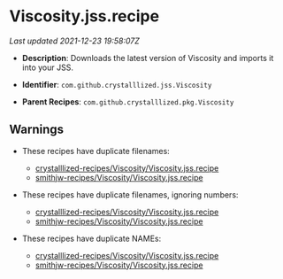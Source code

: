 # Viscosity.jss.recipe

_Last updated 2021-12-23 19:58:07Z_

- **Description**: Downloads the latest version of Viscosity and imports it into your JSS.

- **Identifier**: `com.github.crystalllized.jss.Viscosity`

- **Parent Recipes**: `com.github.crystalllized.pkg.Viscosity`

## Warnings

- These recipes have duplicate filenames:
    - [crystalllized-recipes/Viscosity/Viscosity.jss.recipe](/autopkg-dupe-tracker/crystalllized-recipes/Viscosity/Viscosity.jss.recipe)
    - [smithjw-recipes/Viscosity/Viscosity.jss.recipe](/autopkg-dupe-tracker/smithjw-recipes/Viscosity/Viscosity.jss.recipe)

- These recipes have duplicate filenames, ignoring numbers:
    - [crystalllized-recipes/Viscosity/Viscosity.jss.recipe](/autopkg-dupe-tracker/crystalllized-recipes/Viscosity/Viscosity.jss.recipe)
    - [smithjw-recipes/Viscosity/Viscosity.jss.recipe](/autopkg-dupe-tracker/smithjw-recipes/Viscosity/Viscosity.jss.recipe)

- These recipes have duplicate NAMEs:
    - [crystalllized-recipes/Viscosity/Viscosity.jss.recipe](/autopkg-dupe-tracker/crystalllized-recipes/Viscosity/Viscosity.jss.recipe)
    - [smithjw-recipes/Viscosity/Viscosity.jss.recipe](/autopkg-dupe-tracker/smithjw-recipes/Viscosity/Viscosity.jss.recipe)